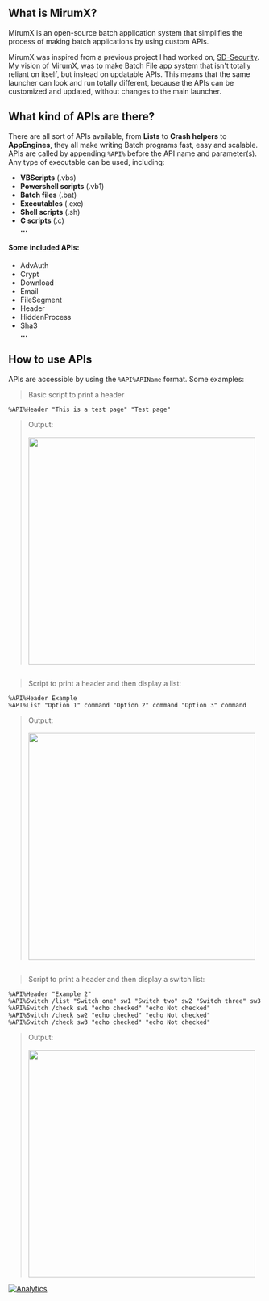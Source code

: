 ## What is MirumX? ##
MirumX is an open-source batch application system that simplifies the process of making batch applications by using custom APIs. 

MirumX was inspired from a previous project I had worked on, [SD-Security](http://mirum.weebly.com/sd-security.html). My vision of MirumX, was to make Batch File app system that isn't totally reliant on itself, but instead on updatable APIs. This means that the same launcher can look and run totally different, because the APIs can be customized and updated, without changes to the main launcher.

## What kind of APIs are there? ##
There are all sort of APIs available, from **Lists** to **Crash helpers** to **AppEngines**, they all make writing Batch programs fast, easy and scalable. APIs are called by appending `%API%` before the API name and parameter(s). Any type of executable can be used, including:

- **VBScripts** (.vbs)
- **Powershell scripts** (.vb1)
- **Batch files** (.bat)
- **Executables** (.exe)
- **Shell scripts** (.sh)
- **C scripts** (.c)<br>**...**

<h4>Some included APIs:</h4>

- AdvAuth
- Crypt
- Download
- Email
- FileSegment
- Header
- HiddenProcess
- Sha3<br> **...**


## How to use APIs ##
APIs are accessible by using the `%API%APIName` format. Some examples:

> Basic script to print a header
> 
	%API%Header "This is a test page" "Test page"
> Output:<br><br>
> <img src="https://s10.postimg.org/pdexmv4o9/image.png" width=450px>
> 
## ##

> Script to print a header and then display a list:
> 
	%API%Header Example
	%API%List "Option 1" command "Option 2" command "Option 3" command
> Output:<br><br>
> <img src="https://s31.postimg.org/nkgyfnh57/image.png" width=450px>
## ##

> Script to print a header and then display a switch list:
> 
 	%API%Header "Example 2"
 	%API%Switch /list "Switch one" sw1 "Switch two" sw2 "Switch three" sw3
 	%API%Switch /check sw1 "echo checked" "echo Not checked"
 	%API%Switch /check sw2 "echo checked" "echo Not checked"
 	%API%Switch /check sw3 "echo checked" "echo Not checked"
> Output:<br><br>
> <img src="https://s31.postimg.org/kp3ep9r0r/image.png" width=450px>

[![Analytics](https://ga-beacon.appspot.com/UA-85426772-5/MirumX/?pixel)](https://github.com/igrigorik/ga-beacon)
